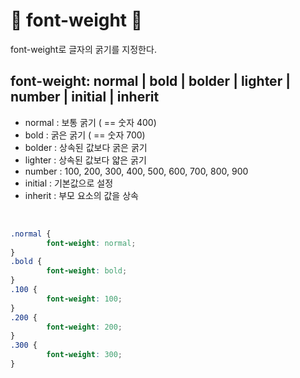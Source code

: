 # 🎃 font-weight 🎃
font-weight로 글자의 굵기를 지정한다.

## font-weight: normal | bold | bolder | lighter | number | initial | inherit <br/>
- normal : 보통 굵기 ( == 숫자 400) <br/>
- bold : 굵은 굵기 ( == 숫자 700) <br/>
- bolder : 상속된 값보다 굵은 굵기 <br/>
- lighter : 상속된 값보다 얇은 굵기 <br/>
- number : 100, 200, 300, 400, 500, 600, 700, 800, 900 <br/>
- initial : 기본값으로 설정 <br/>
- inherit : 부모 요소의 값을 상속 <br/>

<br/>

```css
.normal {
        font-weight: normal;
}
.bold {
        font-weight: bold;
}
.100 {
        font-weight: 100;
}
.200 {
        font-weight: 200;
}
.300 {
        font-weight: 300;
}
```
